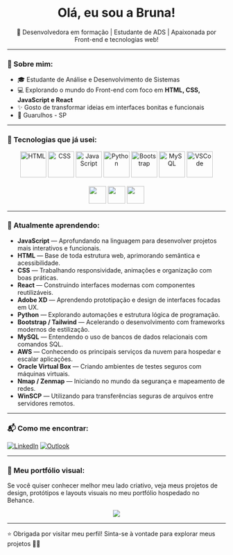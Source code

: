 <h1 align="center"> Olá, eu sou a Bruna!</h1>

<p align="center">
🚀 Desenvolvedora em formação | Estudante de ADS | Apaixonada por Front-end e tecnologias web!
</p>

---

### 🧠 Sobre mim:

- 🎓 Estudante de Análise e Desenvolvimento de Sistemas  
- 💻 Explorando o mundo do Front-end com foco em **HTML, CSS, JavaScript e React**  
- ✨ Gosto de transformar ideias em interfaces bonitas e funcionais  
- 📍 Guarulhos - SP

---

### 🚀 Tecnologias que já usei:

<div align="center">
  <!-- Linha 1 -->
  <img src="https://cdn.jsdelivr.net/gh/devicons/devicon/icons/html5/html5-original.svg" height="60" alt="HTML" />
  <img src="https://cdn.jsdelivr.net/gh/devicons/devicon/icons/css3/css3-original.svg" height="60" alt="CSS" />
  <img src="https://cdn.jsdelivr.net/gh/devicons/devicon/icons/javascript/javascript-original.svg" height="60" alt="JavaScript" />
  <img src="https://cdn.jsdelivr.net/gh/devicons/devicon/icons/python/python-original.svg" height="60" alt="Python" />
  <img src="https://cdn.jsdelivr.net/gh/devicons/devicon/icons/bootstrap/bootstrap-original.svg" height="60" alt="Bootstrap" />
  <img src="https://cdn.jsdelivr.net/gh/devicons/devicon/icons/mysql/mysql-original.svg" height="60" alt="MySQL" />
  <img src="https://cdn.jsdelivr.net/gh/devicons/devicon/icons/vscode/vscode-original.svg" height="60" alt="VSCode" />
</div>

<br>

<div align="center">
  <!-- Linha 2 -->
  <img src="https://img.shields.io/badge/Adobe%20XD-470137?style=for-the-badge&logo=adobexd&logoColor=white" height="40" />
  <img src="https://img.shields.io/badge/Zenmap-34495E?style=for-the-badge&logo=security&logoColor=white" height="40" />
  <img src="https://img.shields.io/badge/WinSCP-0266C8?style=for-the-badge&logo=windows&logoColor=white" height="40" />
</div>

---

### 🌱 Atualmente aprendendo:

- **JavaScript** — Aprofundando na linguagem para desenvolver projetos mais interativos e funcionais.
- **HTML** — Base de toda estrutura web, aprimorando semântica e acessibilidade.
- **CSS** — Trabalhando responsividade, animações e organização com boas práticas.
- **React** — Construindo interfaces modernas com componentes reutilizáveis.
- **Adobe XD** — Aprendendo prototipação e design de interfaces focadas em UX.
- **Python** — Explorando automações e estrutura lógica de programação.
- **Bootstrap / Tailwind** — Acelerando o desenvolvimento com frameworks modernos de estilização.
- **MySQL** — Entendendo o uso de bancos de dados relacionais com comandos SQL.
- **AWS** — Conhecendo os principais serviços da nuvem para hospedar e escalar aplicações.
- **Oracle Virtual Box** — Criando ambientes de testes seguros com máquinas virtuais.
- **Nmap / Zenmap** — Iniciando no mundo da segurança e mapeamento de redes.
- **WinSCP** — Utilizando para transferências seguras de arquivos entre servidores remotos.

---

### 📬 Como me encontrar:

[![LinkedIn](https://img.shields.io/badge/-LinkedIn-0A66C2?style=for-the-badge&logo=linkedin&logoColor=white)](https://www.linkedin.com/in/bruna-coelho-82b316133/)
[![Outlook](https://img.shields.io/badge/-Outlook-0078D4?style=for-the-badge&logo=microsoftoutlook&logoColor=white)](mailto:coelho.bruna@outlook.com)

---

### 🎨 Meu portfólio visual:

Se você quiser conhecer melhor meu lado criativo, veja meus projetos de design, protótipos e layouts visuais no meu portfólio hospedado no Behance.

<p align="center">
  <a href="https://www.behance.net/brunacoelh1d89" target="_blank">
    <img src="https://img.shields.io/badge/-Acessar%20Portfólio%20no%20Behance-1769FF?style=for-the-badge&logo=behance&logoColor=white" />
  </a>
</p>

---

⭐️ Obrigada por visitar meu perfil! Sinta-se à vontade para explorar meus projetos 👩‍💻
